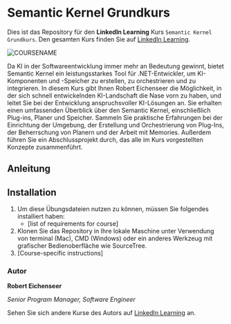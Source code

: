 # Semantic Kernel Grundkurs

Dies ist das Repository für den **LinkedIn Learning** Kurs `Semantic Kernel Grundkurs`. Den gesamten Kurs finden Sie auf [LinkedIn Learning][lil-course-url].

![COURSENAME][lil-thumbnail-url] 

Da KI in der Softwareentwicklung immer mehr an Bedeutung gewinnt, bietet Semantic Kernel ein leistungsstarkes Tool für .NET-Entwickler, um KI-Komponenten und -Speicher zu erstellen, zu orchestrieren und zu integrieren. In diesem Kurs gibt Ihnen Robert Eichenseer die Möglichkeit, in der sich schnell entwickelnden KI-Landschaft die Nase vorn zu haben, und leitet Sie bei der Entwicklung anspruchsvoller KI-Lösungen an. Sie erhalten einen umfassenden Überblick über den Semantic Kernel, einschließlich Plug-ins, Planer und Speicher. Sammeln Sie praktische Erfahrungen bei der Einrichtung der Umgebung, der Erstellung und Orchestrierung von Plug-Ins, der Beherrschung von Planern und der Arbeit mit Memories. Außerdem führen Sie ein Abschlussprojekt durch, das alle im Kurs vorgestellten Konzepte zusammenführt.


## Anleitung



## Installation

1. Um diese Übungsdateien nutzen zu können, müssen Sie folgendes installiert haben:
   - [list of requirements for course]
2. Klonen Sie das Repository in Ihre lokale Maschine unter Verwendung von terminal (Mac), CMD (Windows) oder ein anderes Werkzeug mit grafischer Bedienoberfläche wie SourceTree.
3. [Course-specific instructions]

### Autor

**Robert Eichenseer**

_Senior Program Manager, Software Engineer_

Sehen Sie sich andere Kurse des Autors auf [LinkedIn Learning](https://www.linkedin.com/learning/instructors/robert-eichenseer) an.

[0]: # (Replace these placeholder URLs with actual course URLs)
[lil-course-url]: https://www.linkedin.com
[lil-thumbnail-url]: https://media.licdn.com/dms/image/v2/D4E0DAQG0eDHsyOSqTA/learning-public-crop_675_1200/B4EZVdqqdwHUAY-/0/1741033220778?e=2147483647&v=beta&t=FxUDo6FA8W8CiFROwqfZKL_mzQhYx9loYLfjN-LNjgA
